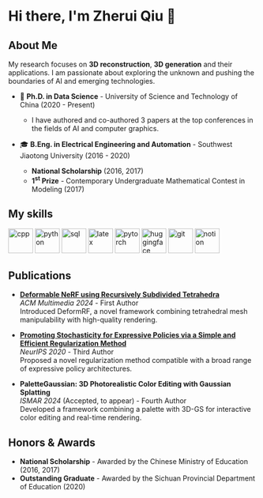 
# Hi there, I'm Zherui Qiu &#x1F44B;

## About Me

My research focuses on **3D reconstruction**, **3D generation** and their applications. I am passionate about exploring the unknown and pushing the boundaries of AI and emerging technologies.

- &#x1F3EB; **Ph.D. in Data Science** - University of Science and Technology of China (2020 - Present)
  - I have authored and co-authored 3 papers at the top conferences in the fields of AI and computer graphics.

- &#x1F393; **B.Eng. in Electrical Engineering and Automation** - Southwest Jiaotong University (2016 - 2020)
  - **National Scholarship** (2016, 2017)
  - **1<sup>st</sup> Prize** - Contemporary Undergraduate Mathematical Contest in Modeling (2017)
 
## My skills
<p align="left">
  <img src="https://img.icons8.com/color/48/000000/c-plus-plus-logo.png" alt="cpp" width="50" height="50"/>
  <img src="https://img.icons8.com/?size=100&id=13441&format=png" alt="python" width="50" height="50"/>
  <img src="https://img.icons8.com/?size=100&id=q2EvWWP24C1j&format=png" alt="sql" width="50" height="50"/>
  <img src="https://img.icons8.com/?size=100&id=piVHs2bMOs6P&format=png" alt="latex" width="50" height="50"/>
  <img src="https://img.icons8.com/?size=100&id=jH4BpkMnRrU5&format=png" alt="pytorch" width="50" height="50"/>
  <img src="https://img.icons8.com/?size=100&id=sop9ROXku5bb&format=png" alt="huggingface" width="50" height="50"/>
  <img src="https://img.icons8.com/?size=100&id=20906&format=png" alt="git" width="50" height="50"/>
  <img src="https://img.icons8.com/?size=100&id=uVERmCBZZACL&format=png" alt="notion" width="50" height="50"/>
</p>


## Publications

- **[Deformable NeRF using Recursively Subdivided Tetrahedra](https://openreview.net/forum?id=QayT1wjqYB)**  
  *ACM Multimedia 2024* - First Author  
  Introduced DeformRF, a novel framework combining tetrahedral mesh manipulability with high-quality rendering.

- **[Promoting Stochasticity for Expressive Policies via a Simple and Efficient Regularization Method](https://papers.nips.cc/paper/2020/hash/9cafd121ba982e6de30ffdf5ada9ce2e-Abstract.html)**  
  *NeurIPS 2020* - Third Author  
  Proposed a novel regularization method compatible with a broad range of expressive policy architectures.

- **PaletteGaussian: 3D Photorealistic Color Editing with Gaussian Splatting**  
  *ISMAR 2024* (Accepted, to appear) - Fourth Author  
  Developed a framework combining a palette with 3D-GS for interactive color editing and real-time rendering.

## Honors & Awards

- **National Scholarship** - Awarded by the Chinese Ministry of Education (2016, 2017)
- **Outstanding Graduate** - Awarded by the Sichuan Provincial Department of Education (2020)
